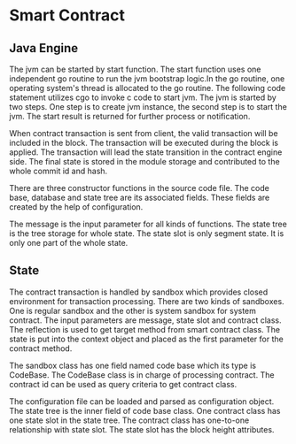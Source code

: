 # Smart Contract

## Java Engine

The jvm can be started by start function. The start function uses one independent go routine to run the jvm bootstrap logic.In the go routine, one operating system's thread is allocated to the go routine. The following code statement utilizes cgo to invoke c code to start jvm. The jvm is started by two steps. One step is to create jvm instance, the second step is to start the jvm. The start result is returned for further process or notification. 

When contract transaction is sent from client, the valid transaction will be included in the block. The transaction will be executed during the block is applied. The transaction will lead the state transition in the contract engine side. The final state is stored in the module storage and contributed to the whole commit id and hash.

There are three constructor functions in the source code file. The code base, database and state tree are its associated fields. These fields are created by the help of configuration.

The message is the input parameter for all kinds of functions. The state tree is the tree storage for whole state. The state slot is only segment state. It is only one part of the whole state.

## State

The contract transaction is handled by sandbox which provides closed environment for transaction processing. There are two kinds of sandboxes. One is regular sandbox and the other is system sandbox for system contract. The input parameters are message, state slot and contract class. The reflection is used to get target method from smart contract class. The state is put into the context object and placed as the first parameter for the contract method.

The sandbox class has one field named code base which its type is CodeBase. The CodeBase class is in charge of processing contract. The contract id can be used as query criteria to get contract class. 

The configuration file can be loaded and parsed as configuration object. The state tree is the inner field of code base class. One contract class has one state slot in the state tree. The contract class has one-to-one relationship with state slot. The state slot has the block height attributes. 

